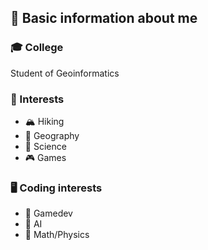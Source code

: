## 👋 Basic information about me

### 🎓 College
Student of Geoinformatics

### 👀 Interests
- 🏔 Hiking
- 🧭 Geography
- 🔬 Science
- 🎮 Games

### 🖥️ Coding interests
- 👾 Gamedev
- 🤖 AI
- 📐 Math/Physics
